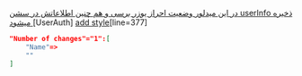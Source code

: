 
  [ در این میدلور وضعیت احراز یوزر برسی و هم چنین اطلاعاتش در سشن userInfo ذخیره میشود ](app/Http/Middleware/UserAuth.php)[UserAuth]
  [add style](public/css/style.css)[line=377]
```json
"Number of changes"="1":[
    "Name"=>
    ""
]
```
